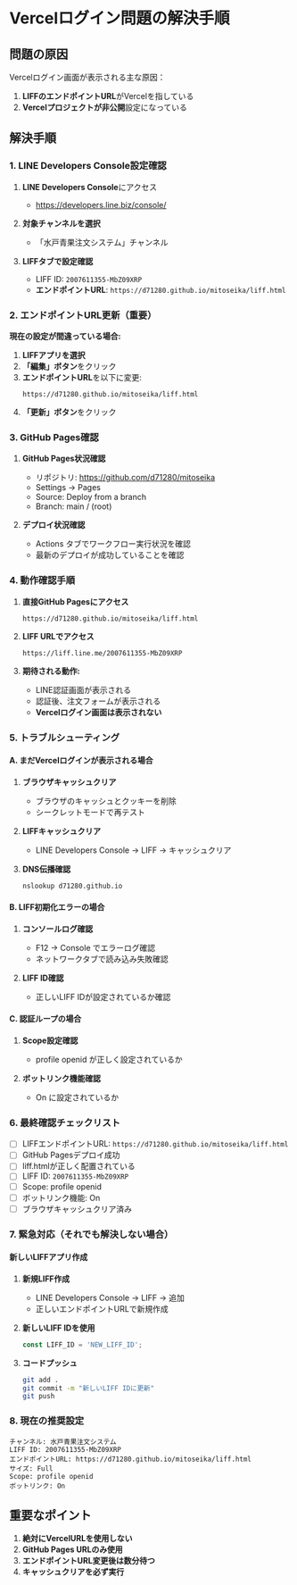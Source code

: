 # Vercelログイン問題の解決手順

## 問題の原因

Vercelログイン画面が表示される主な原因：
1. **LIFFのエンドポイントURL**がVercelを指している
2. **Vercelプロジェクトが非公開**設定になっている

## 解決手順

### 1. LINE Developers Console設定確認

1. **LINE Developers Console**にアクセス
   - https://developers.line.biz/console/

2. **対象チャンネルを選択**
   - 「水戸青果注文システム」チャンネル

3. **LIFFタブで設定確認**
   - LIFF ID: `2007611355-MbZ09XRP`
   - **エンドポイントURL**: `https://d71280.github.io/mitoseika/liff.html`

### 2. エンドポイントURL更新（重要）

**現在の設定が間違っている場合:**

1. **LIFFアプリを選択**
2. **「編集」ボタン**をクリック
3. **エンドポイントURL**を以下に変更:
   ```
   https://d71280.github.io/mitoseika/liff.html
   ```
4. **「更新」ボタン**をクリック

### 3. GitHub Pages確認

1. **GitHub Pages状況確認**
   - リポジトリ: https://github.com/d71280/mitoseika
   - Settings → Pages
   - Source: Deploy from a branch
   - Branch: main / (root)

2. **デプロイ状況確認**
   - Actions タブでワークフロー実行状況を確認
   - 最新のデプロイが成功していることを確認

### 4. 動作確認手順

1. **直接GitHub Pagesにアクセス**
   ```
   https://d71280.github.io/mitoseika/liff.html
   ```

2. **LIFF URLでアクセス**
   ```
   https://liff.line.me/2007611355-MbZ09XRP
   ```

3. **期待される動作:**
   - LINE認証画面が表示される
   - 認証後、注文フォームが表示される
   - **Vercelログイン画面は表示されない**

### 5. トラブルシューティング

#### A. まだVercelログインが表示される場合

1. **ブラウザキャッシュクリア**
   - ブラウザのキャッシュとクッキーを削除
   - シークレットモードで再テスト

2. **LIFFキャッシュクリア**
   - LINE Developers Console → LIFF → キャッシュクリア

3. **DNS伝播確認**
   ```bash
   nslookup d71280.github.io
   ```

#### B. LIFF初期化エラーの場合

1. **コンソールログ確認**
   - F12 → Console でエラーログ確認
   - ネットワークタブで読み込み失敗確認

2. **LIFF ID確認**
   - 正しいLIFF IDが設定されているか確認

#### C. 認証ループの場合

1. **Scope設定確認**
   - profile openid が正しく設定されているか

2. **ボットリンク機能確認**
   - On に設定されているか

### 6. 最終確認チェックリスト

- [ ] LIFFエンドポイントURL: `https://d71280.github.io/mitoseika/liff.html`
- [ ] GitHub Pagesデプロイ成功
- [ ] liff.htmlが正しく配置されている
- [ ] LIFF ID: `2007611355-MbZ09XRP`
- [ ] Scope: profile openid
- [ ] ボットリンク機能: On
- [ ] ブラウザキャッシュクリア済み

### 7. 緊急対応（それでも解決しない場合）

#### 新しいLIFFアプリ作成

1. **新規LIFF作成**
   - LINE Developers Console → LIFF → 追加
   - 正しいエンドポイントURLで新規作成

2. **新しいLIFF IDを使用**
   ```javascript
   const LIFF_ID = 'NEW_LIFF_ID';
   ```

3. **コードプッシュ**
   ```bash
   git add .
   git commit -m "新しいLIFF IDに更新"
   git push
   ```

### 8. 現在の推奨設定

```
チャンネル: 水戸青果注文システム
LIFF ID: 2007611355-MbZ09XRP
エンドポイントURL: https://d71280.github.io/mitoseika/liff.html
サイズ: Full
Scope: profile openid
ボットリンク: On
```

## 重要なポイント

1. **絶対にVercelURLを使用しない**
2. **GitHub Pages URLのみ使用**
3. **エンドポイントURL変更後は数分待つ**
4. **キャッシュクリアを必ず実行**
